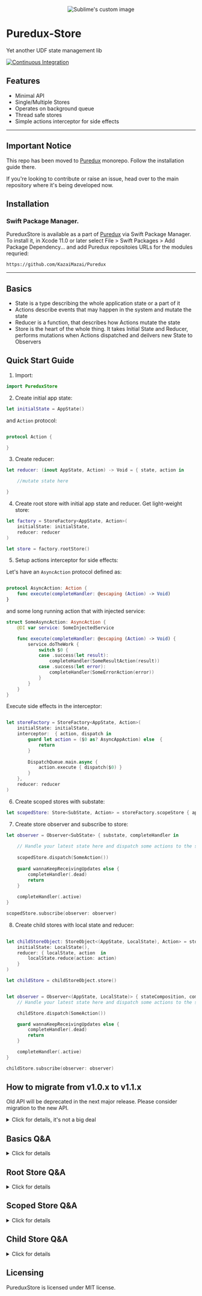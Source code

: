 <p align="center">
  <img src="Logo.svg?raw=true" alt="Sublime's custom image"/>
 </p>
 


# Puredux-Store

Yet another UDF state management lib
<p align="left">
    <a href="https://github.com/KazaiMazai/PureduxStore/actions">
        <img src="https://github.com/KazaiMazai/PureduxStore/workflows/Tests/badge.svg" alt="Continuous Integration">
    </a>
</p>

## Features

- Minimal API
- Single/Multiple Stores
- Operates on background queue
- Thread safe stores
- Simple actions interceptor for side effects
____________


## Important Notice

This repo has been moved to [Puredux](https://github.com/KazaiMazai/Puredux) monorepo. Follow the installation guide there.

If you're looking to contribute or raise an issue, head over to the main repository where it's being developed now.

## Installation
 
### Swift Package Manager.

PureduxStore is available as a part of [Puredux](https://github.com/KazaiMazai/Puredux) via Swift Package Manager. 
To install it, in Xcode 11.0 or later select File > Swift Packages > Add Package Dependency... and add Puredux repositoies URLs for the modules requried:

```
https://github.com/KazaiMazai/Puredux
``` 
____________

## Basics

- State is a type describing the whole application state or a part of it
- Actions describe events that may happen in the system and mutate the state
- Reducer is a function, that describes how Actions mutate the state
- Store is the heart of the whole thing. It takes Initial State and Reducer, performs mutations when Actions dispatched and deilvers new State to Observers


## Quick Start Guide

1. Import:
```swift
import PureduxStore

```

2. Create initial app state:

```swift
let initialState = AppState()
```

and `Action` protocol:

```swift

protocol Action {

}

```

3. Create reducer:

```swift 
let reducer: (inout AppState, Action) -> Void = { state, action in

    //mutate state here

}

```

4. Create root store with initial app state and reducer. Get light-weight store:

```swift
let factory = StoreFactory<AppState, Action>(
    initialState: initialState,
    reducer: reducer
)

let store = factory.rootStore()
```

5. Setup actions interceptor for side effects:

Let's have an `AsyncAction` protocol defined as:

```swift

protocol AsyncAction: Action {
    func execute(completeHandler: @escaping (Action) -> Void)
}
```

and some long running action that with injected service:

```swift
struct SomeAsyncAction: AsyncAction {
    @DI var service: SomeInjectedService

    func execute(completeHandler: @escaping (Action) -> Void) {  
        service.doTheWork {
            switch $0 {
            case .success(let result):
                completeHandler(SomeResultAction(result))
            case .success(let error):
                completeHandler(SomeErrorAction(error))
            }
        }
    }
}

```

Execute side effects in the interceptor:

```swift

let storeFactory = StoreFactory<AppState, Action>(
    initialState: initialState, 
    interceptor:  { action, dispatch in
        guard let action = ($0 as? AsyncAppAction) else  {
            return
        }
    
        DispatchQueue.main.async {
            action.execute { dispatch($0) }
        } 
    },
    reducer: reducer
)

```

6. Create scoped stores with substate:

```swift
let scopedStore: Store<SubState, Action> = storeFactory.scopeStore { appState in appState.subState }

```

7. Create store observer and subscribe to store:


```swift 
let observer = Observer<SubState> { substate, completeHandler in
    
    // Handle your latest state here and dispatch some actions to the store
    
    scopedStore.dispatch(SomeAction())
    
    guard wannaKeepReceivingUpdates else {
        completeHandler(.dead)
        return 
    }
    
    completeHandler(.active)
}

scopedStore.subscribe(observer: observer)

```


8. Create child stores with local state and reducer:

```swift
 
let childStoreObject: StoreObject<(AppState, LocalState), Action> = storeFactory.childStore(
    initialState: LocalState(),
    reducer: { localState, action  in
        localState.reduce(action: action)
    }
)

let childStore = childStoreObject.store()


let observer = Observer<(AppState, LocalState)> { stateComposition, complete in
    // Handle your latest state here and dispatch some actions to the store

    childStore.dispatch(SomeAction())

    guard wannaKeepReceivingUpdates else {
        completeHandler(.dead)
        return 
    }

    completeHandler(.active)
}

childStore.subscribe(observer: observer)


```


## How to migrate from v1.0.x to v1.1.x

Old API will be deprecated in the next major release. 
Please consider migration to the new API.

<details><summary>Click for details, it's not a big deal</summary>
<p>

### 1. Migrate From `RootStore` to `StoreFactory`:

Before: 

```swift
let rootStore = RootStore<AppState, Action>(
    queue: StoreQueue = .global(qos: .userInteractive)
    initialState: initialState, 
    reducer: reducer
)

let store: Store<AppState, Action> = rootStore.store()

```

Now:

```swift
let storeFactory = StoreFactory<AppState, Action>(
    initialState: initialState, 
    qos: .userInteractive,
    reducer: reducer
)

let store: Store<AppState, Action> = storeFactory.rootStore()

```

MainQueue is not available for Stores any more. 
Since now, stores always operate on a global serial queue with configurable QoS.

### 2. Update actions interceptor and pass in to store factory:

Before:

```swift

rootStore.interceptActions { action in
    guard let action = ($0 as? AsyncAppAction) else  {
        return
    }
    
    DispatchQueue.main.async {
        action.execute { store.dispatch($0) }
    }   
}

```

Now:

```swift
let storeFactory = StoreFactory<AppState, Action>(
    initialState: initialState, 
    interceptor:  { action, dispatched in
        guard let action = ($0 as? AsyncAppAction) else  {
            return
        }
    
        DispatchQueue.main.async {
            action.execute { dispatch($0) }
        } 
    },
    reducer: reducer
)

```
### 3. Migrate from `proxy(...)` to `scope(...)`:

Before:

```swift
let storeProxy = rootStore.store().proxy { appState in appState.subState }

```

Now:

```swift
let scopeStore = storeFactory.scopeStore { appState in appState.subState }

```

</p>
</details>

## Basics Q&A

<details><summary>Click for details</summary>
<p>

  
### How to connect PureduxStore to UI?
  
- It can be done with the help of [PureduxUIKit](https://github.com/KazaiMazai/PureduxUIKit) or [PureduxSwiftUI](https://github.com/KazaiMazai/PureduxSwiftUI)


### What is StoreFactory?

StoreFactory is a factory for Stores and StoreObjects.
It suppports creation of the following store types:
- Root Store - plain Store as proxy to the factory's' root store
- Scope Store - scoped Store as proxy to the factory root store
- Child Store - child StoreObject with `(Root, Local) -> Composition` state mapping and it's own lifecycle

### What queue does the root store operate on?

- By default, it works on a global serial queue with `userInteractive` quality of service. QoS can be changed.
 
 
### What is a Store?

- Store is a lightweight store. 
- It's a proxy to its parent store: it forwards subscribtions and all dispatched Actions to it.
- Store is designed to be passed all over the app safely without extra effort.
- It's threadsafe. It allows to dispatch actions and subscribe from any thread. 
- It keeps weak reference to the parent store, that allows to avoid creating reference cycles accidentally.

### What is a StoreObject?

- StoreObject is a class store.
- It's a proxy to its parent store: it forwards subscribtions and all dispatched Actions to it.
- It's designed to manage stores lifecycle
- It's threadsafe. It allows to dispatch actions and subscribe from any thread. 
- It keeps a *strong* reference to the root store, that's why requries a careful treatment.


### How to unsubscribe from store?
 
Call store observer's complete handler with dead status:
  
```swift 
let observer = Observer<State> { state, completeHandler in
    //
    completeHandler(.dead)
}
 
``` 

### Does Puredux provide a single or multiple stores?

It does both. Puredux allows to have a single store that can be scoped to proxy substores for sake of features isolation.
It also allows to have a single root store with multiple plugable child stores for even deeper features isolation.
 
### What if I don't know if I need a single or multi store?

Puredux is designed in a way that you can seamlessly scale up to multiple stores when needed.
- Start with a single store. 
- If the single app state is starting to feel overbloated think about using scope stores.
- If you start to plug/unplug some parts of the single state it might be a sign to start using
child stores.


</p>
</details>

## Root Store Q&A

<details><summary>Click for details</summary>
<p>

### What is a root store?

- StoreFactory has an internal root store object, 
- Root Store is Store that is created by `rootStore()` method 
- Root Store is a simple proxy to the factory's root store object
- Root Store keeps weak reference to the factory root store object store

### How to manage factory root store and its state lifecycle?

Root store object lifecycle and its state managed by factory. 
Initalized together with the factory and released when factory is released
It exist as long as the factory exist.

### How to create a root store?

```swift
let store = factory.rootStore()

```

### Is root store created with initial root state?

No. State is initialized when factory is created. Then it lives together with it.
Typically factory's' lifecycle matches app's lifecycle.

</p>
</details>

## Scoped Store Q&A

<details><summary>Click for details</summary>
<p>

### What's the scoped store?
 
- Scoped store is a proxy to the root store  
- Scoped doesn't have its own local state.
- Scoped doesn't have its own reducer
- Scoped store's state is a mapping of the root state.
- Doesn't create any child-parent hierarchy

### How to create a scoped store?

```swift
let scopedStore: Store<Substate, Action> = storeFactory.scopeStore { appState in appState.subState }

```

### Does Proxy Store deduplicate state changes somehow?
- No, Proxy Store observers are triggered at every root store state change.

### What for?
- The purpose is to scope entire app's state to local app feature state
  
</p>
</details>

## Child Store Q&A

<details><summary>Click for details</summary>
<p>

### What is child store?

- Child store is a separate store 
- Child store has its own local state
- Child store has its own local state reducer
- Child store is attached to the factory root store
- Child store's state is a composition of parent state and local state
- Creates child-parent hierarchy

### How to create child store?

StoreFactory allows to create child stores. 
You should only provide initial state and reducer:

```swift
 
let childStoreObject: StoreObject<(AppState, LocalState), Action> storeFactory.childStore(
    initialState: LocalState(),
    reducer: { localState, action  in
        localState.reduce(action: action)
    }
)

```
### How to manage child store's and its state lifecycle?

Child store is a `StoreObject` it will exist while you keep a strong reference to it.

### Why root store and scope store is a Store<State, Action> and child store is a `StoreObject<State, Action>`?

Root store's and scope store's lifecycle is controlled by StoreFactory. 
They exist while factory exist. Typically during the whole app lifecycle.

Child store is for the cases when we want to take over the control of the store lifecycle.
Typically when we present screens or some flows of the app.

`StoreObject<State, Action>` prevents from errors that could occur because of confusion with 
Store<State, Action 

### How are Actions dispatched with parent/child stores?

First of all it follows the rules:
- Actions flow to the root. From child stores to parent
- State changes flow from the root. From Parent to Child stores. From Stores to Subscribers.
- Actions never flow from the root. From parent to child stores.
- Action never flow horizontally. From childStoreA to childStoreB
- Interceptor dispatches new actions to the same store where the initial action was dispatched. 

According to the rules above.

When action is dispatched to RootStore:
- action is delivered to root store's reducer
- action is *not* delivered to child store's reducer
- root state update triggers root store's subscribers
- root state update triggers child stores' subscribers
- Interceptor dispatches additional actions to RootStore

When action is dispatched to ChildStore:
- action is delivered to root store's reducer
- action is delivered to child store's reducer
- root state update triggers root store's subscribers.
- root state update triggers child store's subscribers.
- local state update triggers child stores' subscribers.
- Interceptor dispatches additional actions to ChildStore

### Does Child Store deduplicate state changes somehow?
- No. Child Store observers are triggered at every state change: both parent's state changes and child's ones.

</p>
</details>


## Licensing

PureduxStore is licensed under MIT license.
